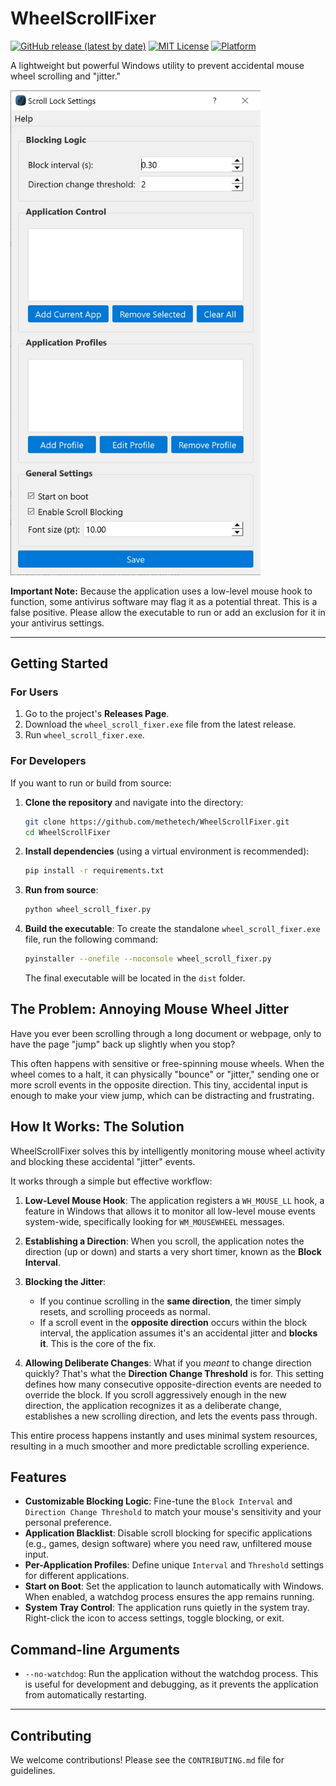 # WheelScrollFixer

[![GitHub release (latest by date)]()](https://github.com/methetech/WheelScrollFixer/releases)
[![MIT License](https://img.shields.io/badge/License-MIT-blue.svg?style=for-the-badge)](LICENSE.md)
[![Platform](https://img.shields.io/badge/Platform-Windows-0078D6.svg?style=for-the-badge)](https://www.microsoft.com/windows)

A lightweight but powerful Windows utility to prevent accidental mouse wheel scrolling and "jitter."

<img src="WheelScrollFixer.jpg" alt="WheelScrollFixer Settings UI" width="400"/>

**Important Note:** Because the application uses a low-level mouse hook to function, some antivirus software may flag it as a potential threat. This is a false positive. Please allow the executable to run or add an exclusion for it in your antivirus settings.

---

## Getting Started

### For Users

1.  Go to the project's **Releases Page**.
2.  Download the `wheel_scroll_fixer.exe` file from the latest release.
3.  Run `wheel_scroll_fixer.exe`.

### For Developers

If you want to run or build from source:

1.  **Clone the repository** and navigate into the directory:
    ```bash
    git clone https://github.com/methetech/WheelScrollFixer.git
    cd WheelScrollFixer
    ```

2.  **Install dependencies** (using a virtual environment is recommended):
    ```bash
    pip install -r requirements.txt
    ```

3.  **Run from source**:
    ```bash
    python wheel_scroll_fixer.py
    ```

4.  **Build the executable**:
    To create the standalone `wheel_scroll_fixer.exe` file, run the following command:
    ```bash
    pyinstaller --onefile --noconsole wheel_scroll_fixer.py
    ```
    The final executable will be located in the `dist` folder.

## The Problem: Annoying Mouse Wheel Jitter

Have you ever been scrolling through a long document or webpage, only to have the page "jump" back up slightly when you stop?

This often happens with sensitive or free-spinning mouse wheels. When the wheel comes to a halt, it can physically "bounce" or "jitter," sending one or more scroll events in the opposite direction. This tiny, accidental input is enough to make your view jump, which can be distracting and frustrating.

## How It Works: The Solution

WheelScrollFixer solves this by intelligently monitoring mouse wheel activity and blocking these accidental "jitter" events.

It works through a simple but effective workflow:

1.  **Low-Level Mouse Hook**: The application registers a `WH_MOUSE_LL` hook, a feature in Windows that allows it to monitor all low-level mouse events system-wide, specifically looking for `WM_MOUSEWHEEL` messages.

2.  **Establishing a Direction**: When you scroll, the application notes the direction (up or down) and starts a very short timer, known as the **Block Interval**.

3.  **Blocking the Jitter**:
    *   If you continue scrolling in the **same direction**, the timer simply resets, and scrolling proceeds as normal.
    *   If a scroll event in the **opposite direction** occurs within the block interval, the application assumes it's an accidental jitter and **blocks it**. This is the core of the fix.

4.  **Allowing Deliberate Changes**: What if you *meant* to change direction quickly? That's what the **Direction Change Threshold** is for. This setting defines how many consecutive opposite-direction events are needed to override the block. If you scroll aggressively enough in the new direction, the application recognizes it as a deliberate change, establishes a new scrolling direction, and lets the events pass through.



This entire process happens instantly and uses minimal system resources, resulting in a much smoother and more predictable scrolling experience.

## Features

*   **Customizable Blocking Logic**: Fine-tune the `Block Interval` and `Direction Change Threshold` to match your mouse's sensitivity and your personal preference.
*   **Application Blacklist**: Disable scroll blocking for specific applications (e.g., games, design software) where you need raw, unfiltered mouse input.
*   **Per-Application Profiles**: Define unique `Interval` and `Threshold` settings for different applications.
*   **Start on Boot**: Set the application to launch automatically with Windows. When enabled, a watchdog process ensures the app remains running.
*   **System Tray Control**: The application runs quietly in the system tray. Right-click the icon to access settings, toggle blocking, or exit.
## Command-line Arguments

*   `--no-watchdog`: Run the application without the watchdog process. This is useful for development and debugging, as it prevents the application from automatically restarting.

---

## Contributing

We welcome contributions! Please see the `CONTRIBUTING.md` file for guidelines.
